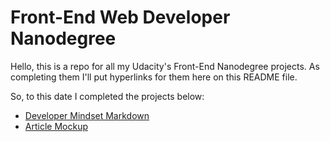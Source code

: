 # Front-End Web Developer Nanodegree

Hello, this is a repo for all my Udacity's Front-End Nanodegree projects. As completing them I'll put hyperlinks for them here on this README file.

So, to this date I completed the projects below:
- [Developer Mindset Markdown](https://github.com/izabelacborges/frontend-nanodegree/blob/master/MINDSET.md)
- [Article Mockup](https://github.com/izabelacborges/frontend-nanodegree/blob/master/article-mockup/index.html)
